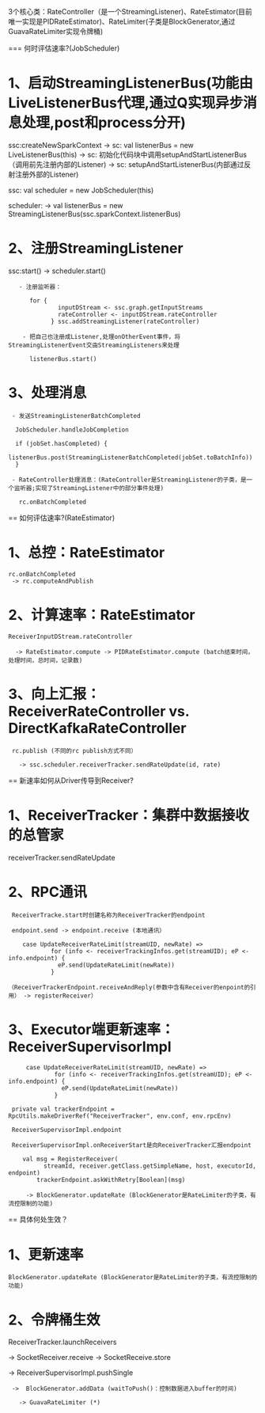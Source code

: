 3个核心类：RateController（是一个StreamingListener)、RateEstimator(目前唯一实现是PIDRateEstimator)、RateLimiter(子类是BlockGenerator,通过GuavaRateLimiter实现令牌桶)


=== 何时评估速率?(JobScheduler)

  # 1、启动StreamingListenerBus(功能由LiveListenerBus代理,通过Q实现异步消息处理,post和process分开)

   ssc:createNewSparkContext
     -> sc: val listenerBus = new LiveListenerBus(this)
     -> sc: 初始化代码块中调用setupAndStartListenerBus（调用前先注册内部的Listener)
     -> sc: setupAndStartListenerBus(内部通过反射注册外部的Listener)

   ssc: val scheduler = new JobScheduler(this)

   scheduler:
        -> val listenerBus = new StreamingListenerBus(ssc.sparkContext.listenerBus)

  # 2、注册StreamingListener
   ssc:start()
     -> scheduler.start()

       - 注册监听器：

          for {
                  inputDStream <- ssc.graph.getInputStreams
                  rateController <- inputDStream.rateController
                } ssc.addStreamingListener(rateController)

        - 把自己也注册成Listener,处理onOtherEvent事件，将StreamingListenerEvent交由StreamingListeners来处理

          listenerBus.start()

   # 3、处理消息

     - 发送StreamingListenerBatchCompleted

      JobScheduler.handleJobCompletion

      if (jobSet.hasCompleted) {
            listenerBus.post(StreamingListenerBatchCompleted(jobSet.toBatchInfo))
      }

     - RateController处理消息：(RateController是StreamingListener的子类，是一个监听器;实现了StreamingListener中的部分事件处理)

       rc.onBatchCompleted

== 如何评估速率?(RateEstimator)

  # 1、总控：RateEstimator

    rc.onBatchCompleted
     -> rc.computeAndPublish

  # 2、计算速率：RateEstimator

    ReceiverInputDStream.rateController

      -> RateEstimator.compute -> PIDRateEstimator.compute (batch结束时间，处理时间，总时间，记录数)

  # 3、向上汇报：ReceiverRateController vs. DirectKafkaRateController

     rc.publish (不同的rc publish方式不同）

       -> ssc.scheduler.receiverTracker.sendRateUpdate(id, rate)


== 新速率如何从Driver传导到Receiver?

 # 1、ReceiverTracker：集群中数据接收的总管家

  receiverTracker.sendRateUpdate

 # 2、RPC通讯

     ReceiverTracke.start时创建名称为ReceiverTracker的endpoint

     endpoint.send -> endpoint.receive (本地通讯）

        case UpdateReceiverRateLimit(streamUID, newRate) =>
                for (info <- receiverTrackingInfos.get(streamUID); eP <- info.endpoint) {
                  eP.send(UpdateRateLimit(newRate))
                }

    （ReceiverTrackerEndpoint.receiveAndReply(参数中含有Receiver的enpoint的引用） -> registerReceiver）


 # 3、Executor端更新速率：ReceiverSupervisorImpl

         case UpdateReceiverRateLimit(streamUID, newRate) =>
                 for (info <- receiverTrackingInfos.get(streamUID); eP <- info.endpoint) {
                   eP.send(UpdateRateLimit(newRate))
                 }

     private val trackerEndpoint = RpcUtils.makeDriverRef("ReceiverTracker", env.conf, env.rpcEnv)

     ReceiverSupervisorImpl.endpoint

     ReceiverSupervisorImpl.onReceiverStart是向ReceiverTracker汇报endpoint

        val msg = RegisterReceiver(
              streamId, receiver.getClass.getSimpleName, host, executorId, endpoint)
            trackerEndpoint.askWithRetry[Boolean](msg)

         -> BlockGenerator.updateRate (BlockGenerator是RateLimiter的子类，有流控限制的功能)


== 具体何处生效？

 # 1、更新速率

    BlockGenerator.updateRate (BlockGenerator是RateLimiter的子类，有流控限制的功能)


 # 2、令牌桶生效

  ReceiverTracker.launchReceivers

  -> SocketReceiver.receive -> SocketReceive.store

   -> ReceiverSupervisorImpl.pushSingle

     ->  BlockGenerator.addData (waitToPush()：控制数据进入buffer的时间)

       -> GuavaRateLimiter (*)